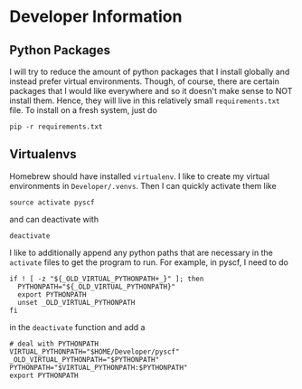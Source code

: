 # Developer Information

## Python Packages

I will try to reduce the amount of python packages that I install globally and instead prefer virtual environments. Though, of course, there are certain packages that I would like everywhere and so it doesn't make sense to NOT install them. Hence, they will live in this relatively small `requirements.txt` file. To install on a fresh system, just do

`pip -r requirements.txt`

## Virtualenvs

Homebrew should have installed `virtualenv`. I like to create my virtual environments in `Developer/.venvs`. Then I can quickly activate them like

```
source activate pyscf
```

and can deactivate with 

```
deactivate
```

I like to additionally append any python paths that are necessary in the `activate` files to get the program to run. For example, in pyscf, I need to do

```
if ! [ -z "${_OLD_VIRTUAL_PYTHONPATH+_}" ]; then
  PYTHONPATH="${_OLD_VIRTUAL_PYTHONPATH}"
  export PYTHONPATH
  unset _OLD_VIRTUAL_PYTHONPATH
fi
```

in the `deactivate` function and add a

```
# deal with PYTHONPATH
VIRTUAL_PYTHONPATH="$HOME/Developer/pyscf"
_OLD_VIRTUAL_PYTHONPATH="$PYTHONPATH"
PYTHONPATH="$VIRTUAL_PYTHONPATH:$PYTHONPATH"
export PYTHONPATH
```

